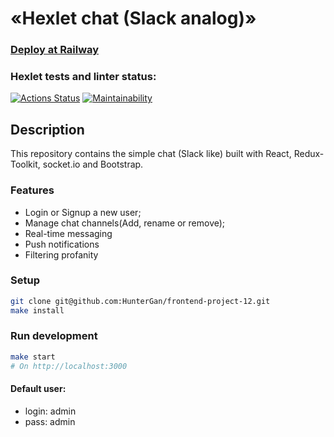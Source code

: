 # «Hexlet chat (Slack analog)»
### [Deploy at Railway](https://frontend-project-12-production-ce57.up.railway.app/)
### Hexlet tests and linter status:
[![Actions Status](https://github.com/HunterGan/frontend-project-12/workflows/hexlet-check/badge.svg)](https://github.com/HunterGan/frontend-project-12/actions)
[![Maintainability](https://api.codeclimate.com/v1/badges/bc926c578606f3175f3f/maintainability)](https://codeclimate.com/github/HunterGan/frontend-project-12/maintainability)
## Description
This repository contains the simple chat (Slack like) built with React, Redux-Toolkit, socket.io and Bootstrap.
### Features
- Login or Signup a new user;
- Manage chat channels(Add, rename or remove);
- Real-time messaging
- Push notifications
- Filtering profanity
### Setup

```sh
git clone git@github.com:HunterGan/frontend-project-12.git
make install
```

### Run development

```sh
make start
# On http://localhost:3000
```

#### Default user:

- login: admin
- pass: admin